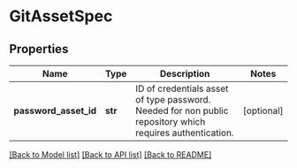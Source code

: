 # GitAssetSpec

## Properties
Name | Type | Description | Notes
------------ | ------------- | ------------- | -------------
**password_asset_id** | **str** | ID of credentials asset of type password. Needed for non public repository which requires authentication. | [optional] 

[[Back to Model list]](../README.md#documentation-for-models) [[Back to API list]](../README.md#documentation-for-api-endpoints) [[Back to README]](../README.md)

